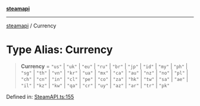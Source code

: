 [**steamapi**](../README.md)

***

[steamapi](../README.md) / Currency

# Type Alias: Currency

> **Currency** = `"us"` \| `"uk"` \| `"eu"` \| `"ru"` \| `"br"` \| `"jp"` \| `"id"` \| `"my"` \| `"ph"` \| `"sg"` \| `"th"` \| `"vn"` \| `"kr"` \| `"ua"` \| `"mx"` \| `"ca"` \| `"au"` \| `"nz"` \| `"no"` \| `"pl"` \| `"ch"` \| `"cn"` \| `"in"` \| `"cl"` \| `"pe"` \| `"co"` \| `"za"` \| `"hk"` \| `"tw"` \| `"sa"` \| `"ae"` \| `"il"` \| `"kz"` \| `"kw"` \| `"qa"` \| `"cr"` \| `"uy"` \| `"az"` \| `"ar"` \| `"tr"` \| `"pk"`

Defined in: [SteamAPI.ts:155](https://github.com/xDimGG/node-steamapi/blob/581c07afeb4ac3b12f9edf652025117d15d662af/src/SteamAPI.ts#L155)
